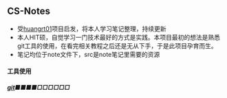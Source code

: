 ## CS-Notes

- 受[huangrt01](https://github.com/huangrt01/CS-Notes#cs-notes)项目启发，将本人学习笔记整理，持续更新
- 本人HIT硕，自觉学习一门技术最好的方式是实践。本项目最初的想法是熟悉git工具的使用，在看完相关教程之后还是无从下手，于是此项目孕育而生。
- 笔记均位于note文件下，src是note笔记里需要的资源



#### 工具使用 

##### [git]()■■■■□□□□□□







